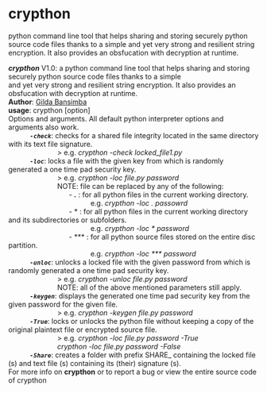 # crypthon
python command line tool that helps sharing and storing securely python source code files thanks to a simple and yet very strong and resilient string encryption. It also provides an obsfucation with decryption at runtime.<br/>

***crypthon*** V1.0: a python command line tool that helps sharing and storing securely python source code files
         thanks to a simple<br/> and yet very strong and resilient string encryption. 
         It also provides an obsfucation with decryption at runtime.<br/>
         **Author**: [Gilda Bansimba](https://github.com/GildaRech/GildaRech)<br/>
         **usage**: crypthon [option] <br/>
         Options and arguments. All default python interpreter options and arguments also work. <br/>
               &nbsp;&nbsp;&nbsp;&nbsp;&nbsp;&nbsp;&nbsp;&nbsp;&nbsp;&nbsp; ***`-check`***: checks for a shared file integrity located in the same directory with its text file signature. <br/>
                       &nbsp;&nbsp;&nbsp;&nbsp;&nbsp;&nbsp;&nbsp;&nbsp;&nbsp;&nbsp;&nbsp;&nbsp;&nbsp;&nbsp;&nbsp;&nbsp;&nbsp;&nbsp;&nbsp;&nbsp;&nbsp;&nbsp;&nbsp;&nbsp; > e.g. *crypthon -check locked_file1.py* <br/>
               &nbsp;&nbsp;&nbsp;&nbsp;&nbsp;&nbsp;&nbsp;&nbsp;&nbsp;&nbsp; ***`-loc`***:   locks a file with the given key from which is randomly generated a one time pad security key.<br/>
                       &nbsp;&nbsp;&nbsp;&nbsp;&nbsp;&nbsp;&nbsp;&nbsp;&nbsp;&nbsp;&nbsp;&nbsp;&nbsp;&nbsp;&nbsp;&nbsp;&nbsp;&nbsp;&nbsp;&nbsp;&nbsp;&nbsp;&nbsp;&nbsp; > e.g. *crypthon -loc file.py password* <br/>
                       &nbsp;&nbsp;&nbsp;&nbsp;&nbsp;&nbsp;&nbsp;&nbsp;&nbsp;&nbsp;&nbsp;&nbsp;&nbsp;&nbsp;&nbsp;&nbsp;&nbsp;&nbsp;&nbsp;&nbsp;&nbsp;&nbsp;&nbsp;&nbsp; NOTE: file can be replaced by any of the following: <br/>
                           &nbsp;&nbsp;&nbsp;&nbsp;&nbsp;&nbsp;&nbsp;&nbsp;&nbsp;&nbsp;&nbsp;&nbsp;&nbsp;&nbsp;&nbsp;&nbsp;&nbsp;&nbsp;&nbsp;&nbsp;&nbsp;&nbsp;&nbsp;&nbsp;&nbsp;&nbsp;&nbsp;&nbsp;&nbsp;&nbsp; - ***.*** : for all python files in the current working directory.<br/>
                          &nbsp;&nbsp;&nbsp;&nbsp;&nbsp;&nbsp;&nbsp;&nbsp;&nbsp;&nbsp;&nbsp;&nbsp;&nbsp;&nbsp;&nbsp;&nbsp;&nbsp;&nbsp;&nbsp;&nbsp;&nbsp;&nbsp;&nbsp;&nbsp;&nbsp;&nbsp;&nbsp;&nbsp;&nbsp;&nbsp;&nbsp;&nbsp;&nbsp;&nbsp;&nbsp;&nbsp;&nbsp;&nbsp;&nbsp;&nbsp;&nbsp; e.g. *crypthon -loc . passowrd* <br/>
                           &nbsp;&nbsp;&nbsp;&nbsp;&nbsp;&nbsp;&nbsp;&nbsp;&nbsp;&nbsp;&nbsp;&nbsp;&nbsp;&nbsp;&nbsp;&nbsp;&nbsp;&nbsp;&nbsp;&nbsp;&nbsp;&nbsp;&nbsp;&nbsp;&nbsp;&nbsp;&nbsp;&nbsp;&nbsp;&nbsp; - * : for all python files in the current working directory and its subdirectories or subfolders.<br/>
                                 &nbsp;&nbsp;&nbsp;&nbsp;&nbsp;&nbsp;&nbsp;&nbsp;&nbsp;&nbsp;&nbsp;&nbsp;&nbsp;&nbsp;&nbsp;&nbsp;&nbsp;&nbsp;&nbsp;&nbsp;&nbsp;&nbsp;&nbsp;&nbsp;&nbsp;&nbsp;&nbsp;&nbsp;&nbsp;&nbsp;&nbsp;&nbsp;&nbsp;&nbsp;&nbsp;&nbsp;&nbsp;&nbsp;&nbsp;&nbsp;&nbsp; e.g. *crypthon -loc * password* <br/>
                           &nbsp;&nbsp;&nbsp;&nbsp;&nbsp;&nbsp;&nbsp;&nbsp;&nbsp;&nbsp;&nbsp;&nbsp;&nbsp;&nbsp;&nbsp;&nbsp;&nbsp;&nbsp;&nbsp;&nbsp;&nbsp;&nbsp;&nbsp;&nbsp;&nbsp;&nbsp;&nbsp;&nbsp;&nbsp;&nbsp; - *** : for all python source files stored on the entire disc partition. <br/> 
                          &nbsp;&nbsp;&nbsp;&nbsp;&nbsp;&nbsp;&nbsp;&nbsp;&nbsp;&nbsp;&nbsp;&nbsp;&nbsp;&nbsp;&nbsp;&nbsp;&nbsp;&nbsp;&nbsp;&nbsp;&nbsp;&nbsp;&nbsp;&nbsp;&nbsp;&nbsp;&nbsp;&nbsp;&nbsp;&nbsp;&nbsp;&nbsp;&nbsp;&nbsp;&nbsp;&nbsp;&nbsp;&nbsp;&nbsp;&nbsp;&nbsp; e.g. *crypthon -loc *** password*<br/>
               &nbsp;&nbsp;&nbsp;&nbsp;&nbsp;&nbsp;&nbsp;&nbsp;&nbsp;&nbsp; ***`-unloc`***: unlocks a locked file with the given password from which is randomly generated a one time pad security key.<br/>
                       &nbsp;&nbsp;&nbsp;&nbsp;&nbsp;&nbsp;&nbsp;&nbsp;&nbsp;&nbsp;&nbsp;&nbsp;&nbsp;&nbsp;&nbsp;&nbsp;&nbsp;&nbsp;&nbsp;&nbsp;&nbsp;&nbsp;&nbsp;&nbsp; > e.g. *crypthon -unloc file.py password*<br/>
                       &nbsp;&nbsp;&nbsp;&nbsp;&nbsp;&nbsp;&nbsp;&nbsp;&nbsp;&nbsp;&nbsp;&nbsp;&nbsp;&nbsp;&nbsp;&nbsp;&nbsp;&nbsp;&nbsp;&nbsp;&nbsp;&nbsp;&nbsp;&nbsp; NOTE: all of the above mentioned parameters still apply.<br/>
               &nbsp;&nbsp;&nbsp;&nbsp;&nbsp;&nbsp;&nbsp;&nbsp;&nbsp;&nbsp; ***`-keygen`***: displays the generated one time pad security key from the given password for the given file.<br/>
                       &nbsp;&nbsp;&nbsp;&nbsp;&nbsp;&nbsp;&nbsp;&nbsp;&nbsp;&nbsp;&nbsp;&nbsp;&nbsp;&nbsp;&nbsp;&nbsp;&nbsp;&nbsp;&nbsp;&nbsp;&nbsp;&nbsp;&nbsp;&nbsp; > e.g. *crypthon -keygen file.py password* <br/>
              &nbsp;&nbsp;&nbsp;&nbsp;&nbsp;&nbsp;&nbsp;&nbsp;&nbsp;&nbsp;  ***`-True`***:  locks or unlocks the python file without keeping a copy of the original plaintext file or encrypted source file.<br/>
                       &nbsp;&nbsp;&nbsp;&nbsp;&nbsp;&nbsp;&nbsp;&nbsp;&nbsp;&nbsp;&nbsp;&nbsp;&nbsp;&nbsp;&nbsp;&nbsp;&nbsp;&nbsp;&nbsp;&nbsp;&nbsp;&nbsp;&nbsp;&nbsp; > e.g. *crypthon -loc file.py password -True* <br/>
                               &nbsp;&nbsp;&nbsp;&nbsp;&nbsp;&nbsp;&nbsp;&nbsp;&nbsp;&nbsp;&nbsp;&nbsp;&nbsp;&nbsp;&nbsp;&nbsp;&nbsp;&nbsp;&nbsp;&nbsp;&nbsp;&nbsp;&nbsp;&nbsp; *crypthon -loc file.py password -False* <br/>
               &nbsp;&nbsp;&nbsp;&nbsp;&nbsp;&nbsp;&nbsp;&nbsp;&nbsp;&nbsp; ***`-Share`***: creates a folder with prefix SHARE_ containing the locked file (s) and text file (s) containing its (their) signature (s).<br/>
                For more info on **crypthon** or to report a bug or view the entire source code of crypthon<br/>
             

